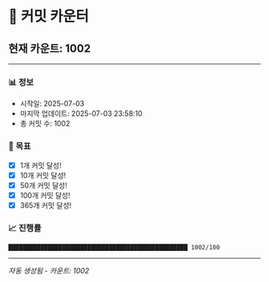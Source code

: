 # 🔢 커밋 카운터

## 현재 카운트: 1002

---

### 📊 정보
- 시작일: 2025-07-03
- 마지막 업데이트: 2025-07-03 23:58:10
- 총 커밋 수: 1002

### 🎯 목표
- [x] 1개 커밋 달성!
- [x] 10개 커밋 달성!
- [x] 50개 커밋 달성!
- [x] 100개 커밋 달성!
- [x] 365개 커밋 달성!

### 📈 진행률
```
██████████████████████████████████████████████████ 1002/100
```

---
*자동 생성됨 - 카운트: 1002*
